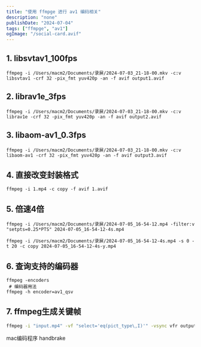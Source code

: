 ```yaml
---
title: "使用 ffmpge 进行 av1 编码相关"
description: "none"
publishDate: "2024-07-04"
tags: ["ffmpge", "av1"]
ogImage: "/social-card.avif"
---
```


<!-- more --> 
## 1. libsvtav1_100fps

```
ffmpeg -i /Users/macm2/Documents/录屏/2024-07-03_21-18-00.mkv -c:v libsvtav1 -crf 32 -pix_fmt yuv420p -an -f avif output1.avif 
```

## 2. librav1e_3fps

```
ffmpeg -i /Users/macm2/Documents/录屏/2024-07-03_21-18-00.mkv -c:v librav1e -crf 32 -pix_fmt yuv420p -an -f avif output2.avif 
```

## 3. libaom-av1_0.3fps

```
ffmpeg -i /Users/macm2/Documents/录屏/2024-07-03_21-18-00.mkv -c:v libaom-av1 -crf 32 -pix_fmt yuv420p -an -f avif output3.avif 
```

## 4. 直接改变封装格式

```
ffmpeg -i 1.mp4 -c copy -f avif 1.avif
```
## 5. 倍速4倍

```
ffmpeg -i /Users/macm2/Documents/录屏/2024-07-05_16-54-12.mp4 -filter:v "setpts=0.25*PTS" 2024-07-05_16-54-12-4s.mp4
```
```
ffmpeg -i /Users/macm2/Documents/录屏/2024-07-05_16-54-12-4s.mp4 -s 0 -t 20 -c copy 2024-07-05_16-54-12-4s-y.mp4
```
## 6. 查询支持的编码器
```
ffmpeg -encoders
 # 编码器用法
ffmpeg -h encoder=av1_qsv
```

## 7. ffmpeg生成关键帧

```bash
ffmpeg -i "input.mp4" -vf "select='eq(pict_type\,I)'" -vsync vfr output_%03d.png
```

mac编码程序
handbrake
